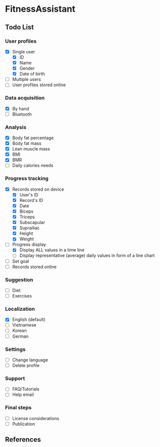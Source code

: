 # FitnessAssistant
## Todo List

### User profiles
* [x] Single user
   * [x] ID
   * [x] Name
   * [x] Gender
   * [x] Date of birth
* [ ] Multiple users
* [ ] User profiles stored online

### Data acquisition
* [x] By hand
* [ ] Bluetooth

### Analysis
* [x] Body fat percentage
* [x] Body fat mass
* [x] Lean muscle mass
* [x] BMI
* [x] BMR
* [ ] Daily calories needs

### Progress tracking
* [x] Records stored on device
   * [x] User's ID
   * [x] Record's ID
   * [x] Date
   * [x] Biceps   
   * [x] Triceps
   * [x] Subscapular
   * [x] Suprailiac
   * [x] Height
   * [x] Weight
* [ ] Progress display
   * [x] Display ALL values in a time line
   * [ ] Display representative (average) daily values in form of a line chart
* [ ] Set goal
* [ ] Records stored online

### Suggestion
* [ ] Diet
* [ ] Exercises 

### Localization
* [x] English (default)
* [ ] Vietnamese
* [ ] Korean
* [ ] German

### Settings
* [ ] Change language
* [ ] Delete profile

### Support
* [ ] FAQ/Tutorials
* [ ] Help email

### Final steps
* [ ] License considerations
* [ ] Publication

## References
